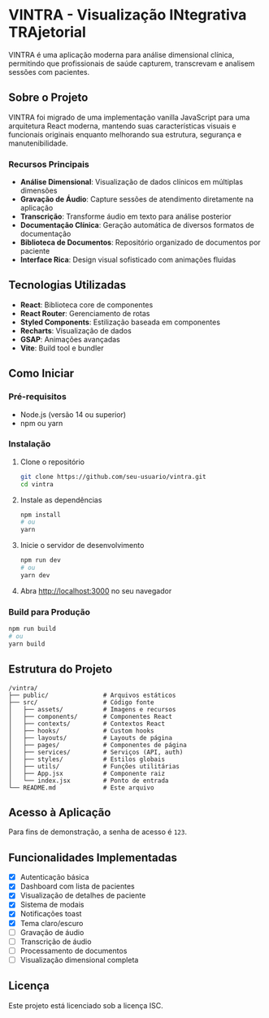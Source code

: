 # VINTRA - Visualização INtegrativa TRAjetorial

VINTRA é uma aplicação moderna para análise dimensional clínica, permitindo que profissionais de saúde capturem, transcrevam e analisem sessões com pacientes.

## Sobre o Projeto

VINTRA foi migrado de uma implementação vanilla JavaScript para uma arquitetura React moderna, mantendo suas características visuais e funcionais originais enquanto melhorando sua estrutura, segurança e manutenibilidade.

### Recursos Principais

- **Análise Dimensional**: Visualização de dados clínicos em múltiplas dimensões
- **Gravação de Áudio**: Capture sessões de atendimento diretamente na aplicação
- **Transcrição**: Transforme áudio em texto para análise posterior
- **Documentação Clínica**: Geração automática de diversos formatos de documentação
- **Biblioteca de Documentos**: Repositório organizado de documentos por paciente
- **Interface Rica**: Design visual sofisticado com animações fluidas

## Tecnologias Utilizadas

- **React**: Biblioteca core de componentes
- **React Router**: Gerenciamento de rotas
- **Styled Components**: Estilização baseada em componentes
- **Recharts**: Visualização de dados
- **GSAP**: Animações avançadas
- **Vite**: Build tool e bundler

## Como Iniciar

### Pré-requisitos

- Node.js (versão 14 ou superior)
- npm ou yarn

### Instalação

1. Clone o repositório
   ```bash
   git clone https://github.com/seu-usuario/vintra.git
   cd vintra
   ```

2. Instale as dependências
   ```bash
   npm install
   # ou
   yarn
   ```

3. Inicie o servidor de desenvolvimento
   ```bash
   npm run dev
   # ou
   yarn dev
   ```

4. Abra [http://localhost:3000](http://localhost:3000) no seu navegador

### Build para Produção

```bash
npm run build
# ou
yarn build
```

## Estrutura do Projeto

```
/vintra/
├── public/               # Arquivos estáticos
├── src/                  # Código fonte
│   ├── assets/           # Imagens e recursos
│   ├── components/       # Componentes React
│   ├── contexts/         # Contextos React
│   ├── hooks/            # Custom hooks
│   ├── layouts/          # Layouts de página
│   ├── pages/            # Componentes de página
│   ├── services/         # Serviços (API, auth)
│   ├── styles/           # Estilos globais
│   ├── utils/            # Funções utilitárias
│   ├── App.jsx           # Componente raiz
│   └── index.jsx         # Ponto de entrada
└── README.md             # Este arquivo
```

## Acesso à Aplicação

Para fins de demonstração, a senha de acesso é `123`.

## Funcionalidades Implementadas

- [x] Autenticação básica
- [x] Dashboard com lista de pacientes
- [x] Visualização de detalhes de paciente
- [x] Sistema de modais
- [x] Notificações toast
- [x] Tema claro/escuro
- [ ] Gravação de áudio
- [ ] Transcrição de áudio
- [ ] Processamento de documentos
- [ ] Visualização dimensional completa

## Licença

Este projeto está licenciado sob a licença ISC.
